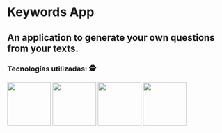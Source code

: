 # Keywords App 
## An application to generate your own questions from your texts.

### Tecnologías utilizadas: 🕵️
<p float="left">
<img src="https://blog.wildix.com/wp-content/uploads/2020/06/react-logo.jpg" height="100">
<img src="https://encrypted-tbn0.gstatic.com/images?q=tbn:ANd9GcTab05l3ndGtZqyqxgTeOkmB7g2eDGyYrQp60gRu108tIEXOLQTl8tf9Jpx90UiNJEIv1Q&usqp=CAU" height="100">
<img src="https://www.bing.com/images/search?view=detailV2&ccid=CYpqc79M&id=4ACE1884798991B16E7DCEE2A7A7CBBCF13E3148&thid=OIP.CYpqc79M1jl94xw__TzDiQHaHa&mediaurl=https%3a%2f%2fi0.wp.com%2ftinkercademy.com%2fwp-content%2fuploads%2f2018%2f04%2fpython-icon.png%3fssl%3d1&cdnurl=https%3a%2f%2fth.bing.com%2fth%2fid%2fR.098a6a73bf4cd6397de31c3ffd3cc389%3frik%3dSDE%252b8bzLp6fizg%26pid%3dImgRaw%26r%3d0&exph=2000&expw=2000&q=Python+Icon&simid=608038988700133198&FORM=IRPRST&ck=D4039B4509CECBB162B6FA5CE10A416B&selectedIndex=0" height="100">
<img src="https://www.bing.com/images/search?view=detailV2&ccid=du7p50wS&id=023DFD0DA10FC27B5EB808C14A6295EA884EA71A&thid=OIP.du7p50wS_fIsaC_lR18qsgHaCq&mediaurl=https%3a%2f%2fcosasdedevs.com%2fmedia%2fsections%2fimages%2ffastapi.png&cdnurl=https%3a%2f%2fth.bing.com%2fth%2fid%2fR.76eee9e74c12fdf22c682fe5475f2ab2%3frik%3dGqdOiOqVYkrBCA%26pid%3dImgRaw%26r%3d0&exph=369&expw=1023&q=fast+api+icon&simid=608042446180537158&FORM=IRPRST&ck=22362FA41086E4189A6F62084ED3AEE7&selectedIndex=0" height="100">
</p>
